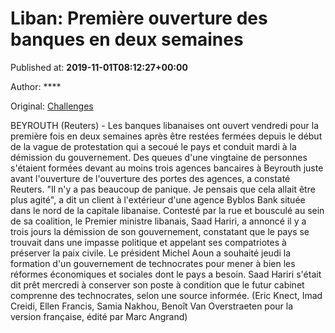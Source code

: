 
# Liban: Première ouverture des banques en deux semaines

Published at: **2019-11-01T08:12:27+00:00**

Author: ****

Original: [Challenges](https://www.challenges.fr/top-news/liban-premiere-ouverture-des-banques-en-deux-semaines_682690)

BEYROUTH (Reuters) - Les banques libanaises ont ouvert vendredi pour la première fois en deux semaines après être restées fermées depuis le début de la vague de protestation qui a secoué le pays et conduit mardi à la démission du gouvernement.
Des queues d'une vingtaine de personnes s'étaient formées devant au moins trois agences bancaires à Beyrouth juste avant l'ouverture de l'ouverture des portes des agences, a constaté Reuters.
"Il n'y a pas beaucoup de panique. Je pensais que cela allait être plus agité", a dit un client à l'extérieur d'une agence Byblos Bank située dans le nord de la capitale libanaise.
Contesté par la rue et bousculé au sein de sa coalition, le Premier ministre libanais, Saad Hariri, a annoncé il y a trois jours la démission de son gouvernement, constatant que le pays se trouvait dans une impasse politique et appelant ses compatriotes à préserver la paix civile.
Le président Michel Aoun a souhaité jeudi la formation d'un gouvernement de technocrates pour mener à bien les réformes économiques et sociales dont le pays a besoin.
Saad Hariri s'était dit prêt mercredi à conserver son poste à condition que le futur cabinet comprenne des technocrates, selon une source informée.
(Eric Knect, Imad Creidi, Ellen Francis, Samia Nakhou, Benoît Van Overstraeten pour la version française, édité par Marc Angrand)
